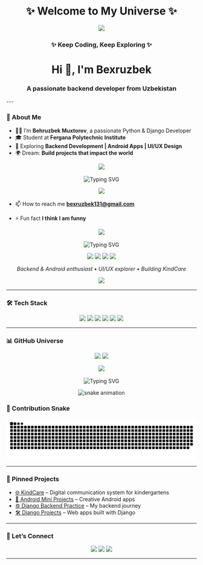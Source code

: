 <h1 align="center">✨ Welcome to My Universe ✨</h1>
<p align="center">
  <img src="https://media.giphy.com/media/hvRJCLFzcasrR4ia7z/giphy.gif" width="80px">
</p>
<h3 align="center">✨ Keep Coding, Keep Exploring ✨</h3>

<h1 align="center">Hi 👋, I'm Bexruzbek</h1>
<h3 align="center">A passionate backend developer from Uzbekistan</h3>
---

### 🌌 About Me
- 👨‍💻 I’m **Behruzbek Muxtorov**, a passionate Python & Django Developer  
- 🎓 Student at **Fergana Polytechnic Institute**  
- 🚀 Exploring **Backend Development | Android Apps | UI/UX Design**  
- 🌍 Dream: **Build projects that impact the world** 


<p align="center">
  <img src="https://capsule-render.vercel.app/api?type=shark&color=0:11998e,100:38ef7d&height=250&section=header&text=Behruzbek%20Muxtorov&fontSize=50&fontColor=ffffff&animation=twinkling&fontAlignY=35" />
</p>


<p align="center">
  <img src="https://readme-typing-svg.herokuapp.com?font=Fira+Code&weight=600&size=24&duration=4000&pause=1000&color=39FF14&center=true&vCenter=true&width=600&lines=💻+Backend+Developer;🔐+Cybersecurity+Explorer;🚀+AI+and+Django+Learner;🌍+Open+Source+Contributor" alt="Typing SVG" />
</p>


<p align="center">
  <img src="https://capsule-render.vercel.app/api?type=waving&color=0:38ef7d,100:11998e&height=100&section=footer" />
</p>
 


- 📫 How to reach me **bexruzbek131@gmail.com**

- ⚡ Fun fact **I think I am funny**

<!-- Creative Profile Banner -->
<p align="center">
  <img src="https://capsule-render.vercel.app/api?type=shark&color=0:0f0c29,100:302b63&height=220&section=header&text=Bexruzbek%20Muxtorov&fontSize=48&fontColor=ffffff&animation=twinkling&fontAlignY=35" />
</p>

<!-- Neon Typing Animation (Tech Focus) -->
<p align="center">
  <img src="https://readme-typing-svg.herokuapp.com?font=Fira+Code&size=22&duration=3000&pause=800&color=00E7FF&center=true&vCenter=true&width=760&lines=Python+%E2%9D%A4%EF%B8%8F;Android+%F0%9F%9B%B0;Figma+%F0%9F%93%8A;HTML+%26+CSS+%3C%2F%3E" alt="Typing SVG" />
</p>

<!-- Tech Badges (centered) -->
<p align="center">
  <img src="https://img.shields.io/badge/Python-3776AB?style=for-the-badge&logo=python&logoColor=white" />
  <img src="https://img.shields.io/badge/Android-3DDC84?style=for-the-badge&logo=android&logoColor=white" />
  <img src="https://img.shields.io/badge/Figma-F24E1E?style=for-the-badge&logo=figma&logoColor=white" />
  <img src="https://img.shields.io/badge/HTML5-E34F26?style=for-the-badge&logo=html5&logoColor=white" />
</p>

<!-- Small subtitle / tagline -->
<p align="center">
  <em>Backend & Android enthusiast • UI/UX explorer • Building KindCare</em>
</p>

<!-- Wave Divider -->
<p align="center">
  <img src="https://capsule-render.vercel.app/api?type=waving&color=0:38ef7d,100:11998e&height=70&section=footer" />
</p>



---

### 🛠 Tech Stack
<p align="center">
  <img src="https://img.shields.io/badge/Python-FFD43B?style=for-the-badge&logo=python&logoColor=blue"/>
  <img src="https://img.shields.io/badge/Django-092E20?style=for-the-badge&logo=django&logoColor=white"/>
  <img src="https://img.shields.io/badge/PostgreSQL-336791?style=for-the-badge&logo=postgresql&logoColor=white"/>
  <img src="https://img.shields.io/badge/HTML5-E34F26?style=for-the-badge&logo=html5&logoColor=white"/>
  <img src="https://img.shields.io/badge/CSS3-1572B6?style=for-the-badge&logo=css3&logoColor=white"/>
  <img src="https://img.shields.io/badge/Android-3DDC84?style=for-the-badge&logo=android&logoColor=white"/>
</p>

---

### 📊 GitHub Universe
<p align="center">
  <img src="https://github-readme-stats.vercel.app/api?username=BehruzbekMuxtorov&show_icons=true&theme=radical" height="180px"/>
  <img src="https://github-readme-streak-stats.herokuapp.com/?user=BehruzbekMuxtorov&theme=radical" height="180px"/>
</p>


<!-- Profil Banner -->
<p align="center">
  <img src="https://capsule-render.vercel.app/api?type=waving&color=0:0f0c29,100:302b63&height=200&section=header&text=Behruzbek%20Muxtorov&fontSize=45&fontColor=ffffff&animation=fadeIn" />
</p>

<!-- Animated Typing -->
<p align="center">
  <img src="https://readme-typing-svg.herokuapp.com?font=Fira+Code&size=22&duration=3000&pause=1000&color=00FF00&center=true&vCenter=true&width=500&lines=Python+Developer;Android+Learner;Figma+Designer;HTML+Coder" alt="Typing SVG" />
</p>

<!-- Stars Animation (SVG) -->
<p align="center">
  <img src="https://raw.githubusercontent.com/BehruzbekMuxtorov/BehruzbekMuxtorov/output/github-contribution-grid-snake-dark.svg" alt="snake animation" />
</p>



### 🐍 Contribution Snake
<p align="center">
  <img src="https://github.com/Platane/snk/raw/output/github-contribution-grid-snake.svg" alt="snake" />
</p>

---

### 🚀 Pinned Projects
- [🌐 KindCare](https://github.com/BehruzbekMuxtorov/KindCare) – Digital communication system for kindergartens  
- [📱 Android Mini Projects](#) – Creative Android apps  
- [⚙️ Django Backend Practice](#) – My backend journey  
- [🛠️ Django Projects](#) – Web apps built with Django 
---

### 🌠 Let’s Connect
<p align="center">
  <a href="https://t.me/@Bexruzbek_1106"><img src="https://img.shields.io/badge/Telegram-26A5E4?style=for-the-badge&logo=telegram&logoColor=white"/></a>
  <a href="mailto:bexruzbek131email@gmail.com"><img src="https://img.shields.io/badge/Gmail-D14836?style=for-the-badge&logo=gmail&logoColor=white"/></a>
  <a href="https://linkedin.com/in/your-linkedin"><img src="https://img.shields.io/badge/LinkedIn-0A66C2?style=for-the-badge&logo=linkedin&logoColor=white"/></a>
</p>

---

